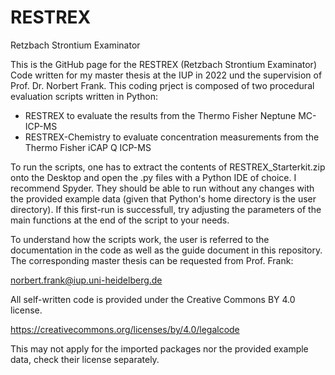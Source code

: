 # RESTREX
Retzbach Strontium Examinator


This is the GitHub page for the RESTREX (Retzbach Strontium Examinator) Code written for my master thesis at the IUP in 2022 und the supervision of Prof. Dr. Norbert Frank. This coding prject is composed of two procedural evaluation scripts written in Python:
- RESTREX to evaluate the results from the Thermo Fisher Neptune MC-ICP-MS
- RESTREX-Chemistry to evaluate concentration measurements from the Thermo Fisher iCAP Q ICP-MS

To run the scripts, one has to extract the contents of RESTREX_Starterkit.zip onto the Desktop and open the .py files with a Python IDE of choice. I recommend Spyder. They should be able to run without any changes with the provided example data (given that Python's home directory is the user directory). If this first-run is successfull, try adjusting the parameters of the main functions at the end of the script to your needs.

To understand how the scripts work, the user is referred to the documentation in the code as well as the guide document in this repository. The corresponding master thesis can be requested from Prof. Frank:

norbert.frank@iup.uni-heidelberg.de

All self-written code is provided under the Creative Commons BY 4.0 license.

https://creativecommons.org/licenses/by/4.0/legalcode

This may not apply for the imported packages nor the provided example data, check their license separately.
